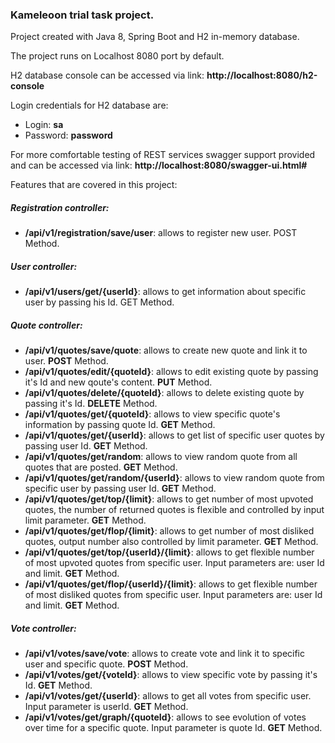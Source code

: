 ### **Kameleoon trial task project.**

Project created with Java 8, Spring Boot and H2 in-memory database.

The project runs on Localhost 8080 port by default.

H2 database console can be accessed via link: **http://localhost:8080/h2-console**

Login credentials for H2 database are:
 - Login: **sa**
 - Password: **password**
 
For more comfortable testing of REST services swagger support provided and can be accessed via link: **http://localhost:8080/swagger-ui.html#**
 
Features that are covered in this project:

##### **Registration controller:**
  - **/api/v1/registration/save/user**: allows to register new user. POST Method.
  
##### **User controller:** 
  - **/api/v1/users/get/{userId}**: allows to get information about specific user by passing his Id. GET Method.
  
##### **Quote controller:**
  - **/api/v1/quotes/save/quote**: allows to create new quote and link it to user. **POST** Method.
  - **/api/v1/quotes/edit/{quoteId}**: allows to edit existing quote by passing it's Id and new qoute's content. **PUT** Method.
  - **/api/v1/quotes/delete/{quoteId}**: allows to delete existing quote by passing it's Id. **DELETE** Method.
  - **/api/v1/quotes/get/{quoteId}**: allows to view specific quote's information by passing quote Id. **GET** Method.
  - **/api/v1/quotes/get/{userId}**: allows to get list of specific user quotes by passing user Id. **GET** Method.
  - **/api/v1/quotes/get/random**: allows to view random quote from all quotes that are posted. **GET** Method.
  - **/api/v1/quotes/get/random/{userId}**: allows to view random quote from specific user by passing user Id. **GET** Method.
  - **/api/v1/quotes/get/top/{limit}**: allows to get number of most upvoted quotes, the number of returned quotes is flexible and controlled by input limit parameter. **GET** Method.
  - **/api/v1/quotes/get/flop/{limit}**: allows to get number of most disliked quotes, output number also controlled by limit parameter. **GET** Method.
  - **/api/v1/quotes/get/top/{userId}/{limit}**: allows to get flexible number of most upvoted quotes from specific user. Input parameters are: user Id and limit. **GET** Method.
  - **/api/v1/quotes/get/flop/{userId}/{limit}**: allows to get flexible number of most disliked quotes from specific user. Input parameters are: user Id and limit. **GET** Method.
  
##### **Vote controller:**
  - **/api/v1/votes/save/vote**: allows to create vote and link it to specific user and specific quote. **POST** Method.
  - **/api/v1/votes/get/{voteId}**: allows to view specific vote by passing it's Id. **GET** Method.
  - **/api/v1/votes/get/{userId}**: allows to get all votes from specific user. Input parameter is userId. **GET** Method.
  - **/api/v1/votes/get/graph/{quoteId}**: allows to see evolution of votes over time for a specific quote. Input parameter is quote Id. **GET** Method.    